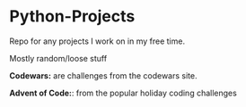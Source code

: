 # Python-Projects
Repo for any projects I work on in my free time.

Mostly random/loose stuff

**Codewars:** are challenges from the codewars site.

**Advent of Code:**: from the popular holiday coding challenges
